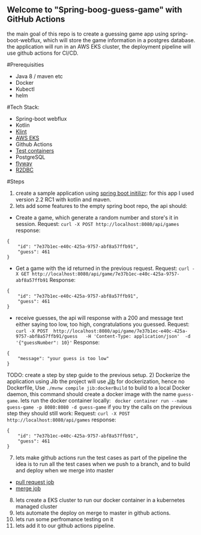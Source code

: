 ## Welcome to "Spring-boog-guess-game" with GitHub Actions

the main goal of this repo is to create a guessing game app using spring-boot-webflux, which will store the game information in a postgres database.
the application will run in an AWS EKS cluster, the deployment pipeline will use github actions for CI/CD.

#Prerequisities
- Java 8 / maven etc
- Docker
- Kubectl
- helm
        
#Tech Stack:
- Spring-boot webflux
- Kotlin
- [Klint](https://ktlint.github.io/)
- [AWS EKS](https://aws.amazon.com/eks/)
- Github Actions
- [Test containers](testcontainers.org)
- PostgreSQL
- [flyway](https://flywaydb.org/)
- [R2DBC](https://r2dbc.io/)

#Steps
1) create a sample application using [spring boot initilizr](https://start.spring.io/): 
for this app I used version 2.2 RC1 with kotlin and maven.
2) lets add some features to the empty spring boot repo, the api should:
- Create a game, which generate a random number and store's it in session.
Request:
`curl -X POST http://localhost:8080/api/games`
response:
```
{
    "id": "7e37b1ec-e40c-425a-9757-abf8a57ffb91",
    "guess": 461
}
```
- Get a game with the id returned in the previous request.
Request:
`curl -X GET http://localhost:8080/api/game/7e37b1ec-e40c-425a-9757-abf8a57ffb91`
Response:
```
{
    "id": "7e37b1ec-e40c-425a-9757-abf8a57ffb91",
    "guess": 461
}
```
- receive guesses, the api will response with a 200 and message text either saying too low, too high, congratulations you guessed.
Request:
`curl -X POST  http://localhost:8080/api/game/7e37b1ec-e40c-425a-9757-abf8a57ffb91/guess   -H 'Content-Type: application/json'  -d '{"guessNumber": 10}'`
Response:
```
{
    "message": "your guess is too low"
}
```
TODO: create a step by step guide to the previous setup.
2) Dockerize the application using Jib
the project will use [Jib](https://github.com/GoogleContainerTools/jib) for dockerization, hence no Dockerfile, 
Use `./mvnw compile jib:dockerBuild` to build to a local Docker daemon, this command should create a docker image with the name `guess-game`.
lets run the docker container locally: ` docker container run --name guess-game -p 8080:8080 -d guess-game`
if you try the calls on the previous step they should still work: 
Request:
`curl -X POST http://localhost:8080/api/games`
response:
```
{
    "id": "7e37b1ec-e40c-425a-9757-abf8a57ffb91",
    "guess": 461
}
```
7) lets make github actions run the test cases as part of the pipeline
the idea is to run all the test cases when we push to a branch, and to build and deploy when we merge into master
 - [pull request job](.github/workflows/pullrequest.yml)
 - [merge job](.github/workflows/merge.yml)
8) lets create a EKS cluster to run our docker container in a kubernetes managed cluster
9) lets automate the deploy on merge to master in github actions.
10) lets run some perfromance testing on it
11) lets add it to our github actions pipeline.
